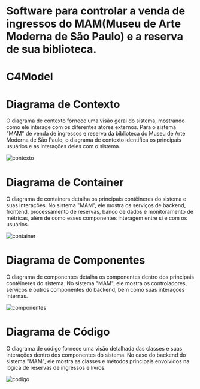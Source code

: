 # Software para controlar a venda de ingressos do MAM(Museu de Arte Moderna de São Paulo) e a reserva de sua biblioteca.

# C4Model
# Diagrama de Contexto
O diagrama de contexto fornece uma visão geral do sistema, mostrando como ele interage com os diferentes atores externos. Para o sistema "MAM" de venda de ingressos e reserva da biblioteca do Museu de Arte Moderna de São Paulo, o diagrama de contexto identifica os principais usuários e as interações deles com o sistema.

![contexto](https://github.com/rebeccajanuario/Biblioteca/assets/65727310/1fc797aa-c85a-4832-b1e4-9529df248000)

# Diagrama de Container
O diagrama de containers detalha os principais contêineres do sistema e suas interações. No sistema "MAM", ele mostra os serviços de backend, frontend, processamento de reservas, banco de dados e monitoramento de métricas, além de como esses componentes interagem entre si e com os usuários.

![container](https://github.com/rebeccajanuario/Biblioteca/assets/65727310/0f36dcd7-6e3a-461d-98a4-1ca3be206ccf)

# Diagrama de Componentes
O diagrama de componentes detalha os componentes dentro dos principais contêineres do sistema. No sistema "MAM", ele mostra os controladores, serviços e outros componentes do backend, bem como suas interações internas.

![componentes](https://github.com/rebeccajanuario/Biblioteca/assets/65727310/18c67490-ab02-4ed2-8ddf-cf666fd58889)

# Diagrama de Código
O diagrama de código fornece uma visão detalhada das classes e suas interações dentro dos componentes do sistema. No caso do backend do sistema "MAM", ele mostra as classes e métodos principais envolvidos na lógica de reservas de ingressos e livros.

![codigo](https://github.com/rebeccajanuario/Biblioteca/assets/65727310/c3d5bbbd-ed19-4fb1-9a78-be1e265f903e)


